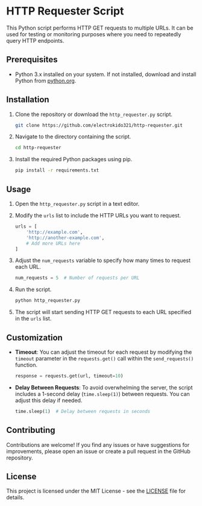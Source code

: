 # HTTP Requester Script

This Python script performs HTTP GET requests to multiple URLs. It can be used for testing or monitoring purposes where you need to repeatedly query HTTP endpoints.

## Prerequisites

- Python 3.x installed on your system. If not installed, download and install Python from [python.org](https://www.python.org/downloads/).

## Installation

1. Clone the repository or download the `http_requester.py` script.

    ```bash
    git clone https://github.com/electrokido321/http-requester.git
    ```

2. Navigate to the directory containing the script.

    ```bash
    cd http-requester
    ```

3. Install the required Python packages using pip.

    ```bash
    pip install -r requirements.txt
    ```

## Usage

1. Open the `http_requester.py` script in a text editor.

2. Modify the `urls` list to include the HTTP URLs you want to request.

    ```python
    urls = [
        'http://example.com',
        'http://another-example.com',
        # Add more URLs here
    ]
    ```

3. Adjust the `num_requests` variable to specify how many times to request each URL.

    ```python
    num_requests = 5  # Number of requests per URL
    ```

4. Run the script.

    ```bash
    python http_requester.py
    ```

5. The script will start sending HTTP GET requests to each URL specified in the `urls` list.

## Customization

- **Timeout**: You can adjust the timeout for each request by modifying the `timeout` parameter in the `requests.get()` call within the `send_requests()` function.

    ```python
    response = requests.get(url, timeout=10)
    ```

- **Delay Between Requests**: To avoid overwhelming the server, the script includes a 1-second delay (`time.sleep(1)`) between requests. You can adjust this delay if needed.

    ```python
    time.sleep(1)  # Delay between requests in seconds
    ```

## Contributing

Contributions are welcome! If you find any issues or have suggestions for improvements, please open an issue or create a pull request in the GitHub repository.

## License

This project is licensed under the MIT License - see the [LICENSE](LICENSE) file for details.
